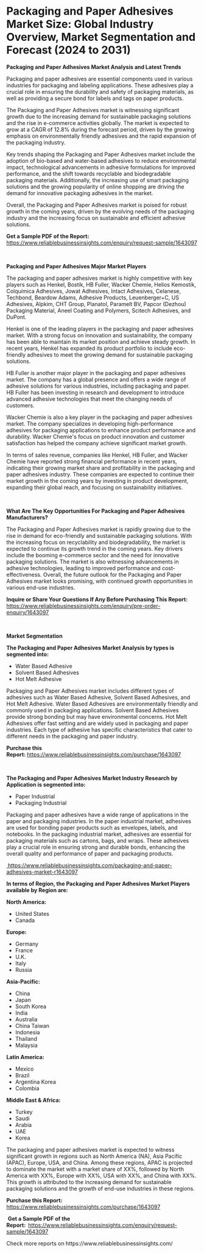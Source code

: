 <p><h1>Packaging and Paper Adhesives Market Size: Global Industry Overview, Market Segmentation and Forecast (2024 to 2031)</h1></p><p><strong>Packaging and Paper Adhesives Market Analysis and Latest Trends</strong></p>
<p><p>Packaging and paper adhesives are essential components used in various industries for packaging and labeling applications. These adhesives play a crucial role in ensuring the durability and safety of packaging materials, as well as providing a secure bond for labels and tags on paper products.</p><p>The Packaging and Paper Adhesives market is witnessing significant growth due to the increasing demand for sustainable packaging solutions and the rise in e-commerce activities globally. The market is expected to grow at a CAGR of 12.8% during the forecast period, driven by the growing emphasis on environmentally friendly adhesives and the rapid expansion of the packaging industry.</p><p>Key trends shaping the Packaging and Paper Adhesives market include the adoption of bio-based and water-based adhesives to reduce environmental impact, technological advancements in adhesive formulations for improved performance, and the shift towards recyclable and biodegradable packaging materials. Additionally, the increasing use of smart packaging solutions and the growing popularity of online shopping are driving the demand for innovative packaging adhesives in the market.</p><p>Overall, the Packaging and Paper Adhesives market is poised for robust growth in the coming years, driven by the evolving needs of the packaging industry and the increasing focus on sustainable and efficient adhesive solutions.</p></p>
<p><strong>Get a Sample PDF of the Report:&nbsp;</strong> <a href="https://www.reliablebusinessinsights.com/enquiry/request-sample/1643097">https://www.reliablebusinessinsights.com/enquiry/request-sample/1643097</a></p>
<p>&nbsp;</p>
<p><strong>Packaging and Paper Adhesives Major Market Players</strong></p>
<p><p>The packaging and paper adhesives market is highly competitive with key players such as Henkel, Bostik, HB Fuller, Wacker Chemie, Helios Kemostik, Colquímica Adhesives, Jowat Adhesives, Intact Adhesives, Celanese, Techbond, Beardow Adams, Adhesive Products, Leuenberger+C, US Adhesives, Alpkim, CHT Group, Planatol, Paramelt BV, Papcor (Dezhou) Packaging Material, Aneel Coating and Polymers, Scitech Adhesives, and DuPont.</p><p>Henkel is one of the leading players in the packaging and paper adhesives market. With a strong focus on innovation and sustainability, the company has been able to maintain its market position and achieve steady growth. In recent years, Henkel has expanded its product portfolio to include eco-friendly adhesives to meet the growing demand for sustainable packaging solutions.</p><p>HB Fuller is another major player in the packaging and paper adhesives market. The company has a global presence and offers a wide range of adhesive solutions for various industries, including packaging and paper. HB Fuller has been investing in research and development to introduce advanced adhesive technologies that meet the changing needs of customers.</p><p>Wacker Chemie is also a key player in the packaging and paper adhesives market. The company specializes in developing high-performance adhesives for packaging applications to enhance product performance and durability. Wacker Chemie's focus on product innovation and customer satisfaction has helped the company achieve significant market growth.</p><p>In terms of sales revenue, companies like Henkel, HB Fuller, and Wacker Chemie have reported strong financial performance in recent years, indicating their growing market share and profitability in the packaging and paper adhesives industry. These companies are expected to continue their market growth in the coming years by investing in product development, expanding their global reach, and focusing on sustainability initiatives.</p></p>
<p>&nbsp;</p>
<p><strong>What Are The Key Opportunities For Packaging and Paper Adhesives Manufacturers?</strong></p>
<p><p>The Packaging and Paper Adhesives market is rapidly growing due to the rise in demand for eco-friendly and sustainable packaging solutions. With the increasing focus on recyclability and biodegradability, the market is expected to continue its growth trend in the coming years. Key drivers include the booming e-commerce sector and the need for innovative packaging solutions. The market is also witnessing advancements in adhesive technologies, leading to improved performance and cost-effectiveness. Overall, the future outlook for the Packaging and Paper Adhesives market looks promising, with continued growth opportunities in various end-use industries.</p></p>
<p><strong>Inquire or Share Your Questions If Any Before Purchasing This Report:</strong> <a href="https://www.reliablebusinessinsights.com/enquiry/pre-order-enquiry/1643097">https://www.reliablebusinessinsights.com/enquiry/pre-order-enquiry/1643097</a></p>
<p>&nbsp;</p>
<p><strong>Market Segmentation</strong></p>
<p><strong>The Packaging and Paper Adhesives Market Analysis by types is segmented into:</strong></p>
<p><ul><li>Water Based Adhesive</li><li>Solvent Based Adhesives</li><li>Hot Melt Adhesive</li></ul></p>
<p><p>Packaging and Paper Adhesives market includes different types of adhesives such as Water Based Adhesive, Solvent Based Adhesives, and Hot Melt Adhesive. Water Based Adhesives are environmentally friendly and commonly used in packaging applications. Solvent Based Adhesives provide strong bonding but may have environmental concerns. Hot Melt Adhesives offer fast setting and are widely used in packaging and paper industries. Each type of adhesive has specific characteristics that cater to different needs in the packaging and paper industry.</p></p>
<p><strong>Purchase this Report:&nbsp;</strong><a href="https://www.reliablebusinessinsights.com/purchase/1643097">https://www.reliablebusinessinsights.com/purchase/1643097</a></p>
<p>&nbsp;</p>
<p><strong>The Packaging and Paper Adhesives Market Industry Research by Application is segmented into:</strong></p>
<p><ul><li>Paper Industrial</li><li>Packaging Industrial</li></ul></p>
<p><p>Packaging and paper adhesives have a wide range of applications in the paper and packaging industries. In the paper industrial market, adhesives are used for bonding paper products such as envelopes, labels, and notebooks. In the packaging industrial market, adhesives are essential for packaging materials such as cartons, bags, and wraps. These adhesives play a crucial role in ensuring strong and durable bonds, enhancing the overall quality and performance of paper and packaging products.</p></p>
<p><a href="https://www.reliablebusinessinsights.com/packaging-and-paper-adhesives-market-r1643097">&nbsp;https://www.reliablebusinessinsights.com/packaging-and-paper-adhesives-market-r1643097</a></p>
<p><strong>In terms of Region, the Packaging and Paper Adhesives Market Players available by Region are:</strong></p>
<p>
    <p> <strong> North America: </strong>
        <ul>
            <li>United States</li>
            <li>Canada</li>
        </ul>
        </p> 
    <p> <strong> Europe: </strong>
        <ul>
            <li>Germany</li>
            <li>France</li>
            <li>U.K.</li>
            <li>Italy</li>
            <li>Russia</li>
        </ul>
        </p> 
    <p> <strong> Asia-Pacific: </strong>
        <ul>
            <li>China</li>
            <li>Japan</li>
            <li>South Korea</li>
            <li>India</li>
            <li>Australia</li>
            <li>China Taiwan</li>
            <li>Indonesia</li>
            <li>Thailand</li>
            <li>Malaysia</li>
        </ul>
        </p> 
    <p> <strong> Latin America: </strong>
        <ul>
            <li>Mexico</li>
            <li>Brazil</li>
            <li>Argentina Korea</li>
            <li>Colombia</li>
        </ul>
        </p> 
    <p> <strong> Middle East & Africa: </strong>
        <ul>
            <li>Turkey</li>
            <li>Saudi</li>
            <li>Arabia</li>
            <li>UAE</li>
            <li>Korea</li>
        </ul>
    </p>
    </p>
<p><p>The packaging and paper adhesives market is expected to witness significant growth in regions such as North America (NA), Asia Pacific (APAC), Europe, USA, and China. Among these regions, APAC is projected to dominate the market with a market share of XX%, followed by North America with XX%, Europe with XX%, USA with XX%, and China with XX%. This growth is attributed to the increasing demand for sustainable packaging solutions and the growth of end-use industries in these regions.</p></p>
<p><strong>Purchase this Report: </strong><a href="https://www.reliablebusinessinsights.com/purchase/1643097">https://www.reliablebusinessinsights.com/purchase/1643097</a></p>
<p>&nbsp;<strong>Get a Sample PDF of the Report:&nbsp;&nbsp;</strong><a href="https://www.reliablebusinessinsights.com/enquiry/request-sample/1643097">https://www.reliablebusinessinsights.com/enquiry/request-sample/1643097</a></p>
<p><strong></strong></p>
<p>Check more reports on https://www.reliablebusinessinsights.com/</p>